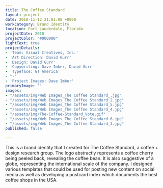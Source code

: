 ```yaml
---
title: The Coffee Standard
layout: project
date: 2018-11-12 21:01:08 +0000
workCategory: Brand Identity
location: Fort Lauderdale, Florida
projectDate: 2018
projectColor: "#000000"
lightText: true
projectDetails:
- 'Team: Visual Creatives, Inc.'
- 'Art Direction: David Gurr'
- 'Design: David Gurr'
- 'Copywriting: Dave Imber, David Gurr'
- 'Typeface: GT America'
- "-"
- 'Project Images: Dave Imber'
primaryImage: ''
images:
- "/assets/img/Web Images_The Coffee Standard_.jpg"
- "/assets/img/Web Images_The Coffee Standard_2.jpg"
- "/assets/img/Web Images_The Coffee Standard_5.jpg"
- "/assets/img/Web Images_The Coffee Standard_4.jpg"
- "/assets/img/The-Coffee-Standard_Vote.gif"
- "/assets/img/Web Images_The Coffee Standard_6.jpg"
- "/assets/img/Web Images_The Coffee Standard_3.jpg"
published: false

---
```

This is a brand identity that I created for The Coffee Standard, a coffee + design research group. The logo abstractly represents a coffee cherry being peeled back, revealing the coffee bean. It is also suggestive of a globe, representing the international scale of the company. I designed various templates that could be used for posting new content on social media as well as developing a postcard index which documents the best coffee shops in the USA.
